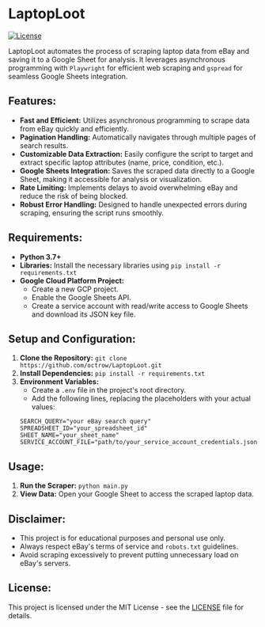# LaptopLoot

[![License](https://img.shields.io/badge/License-MIT-blue.svg)](https://opensource.org/licenses/MIT)

LaptopLoot automates the process of scraping laptop data from eBay and saving it to a Google Sheet for analysis. It leverages asynchronous programming with `Playwright` for efficient web scraping and `gspread` for seamless Google Sheets integration. 

## Features:

- **Fast and Efficient:** Utilizes asynchronous programming to scrape data from eBay quickly and efficiently.
- **Pagination Handling:** Automatically navigates through multiple pages of search results.
- **Customizable Data Extraction:** Easily configure the script to target and extract specific laptop attributes (name, price, condition, etc.).
- **Google Sheets Integration:**  Saves the scraped data directly to a Google Sheet, making it accessible for analysis or visualization.
- **Rate Limiting:** Implements delays to avoid overwhelming eBay and reduce the risk of being blocked.
- **Robust Error Handling:** Designed to handle unexpected errors during scraping, ensuring the script runs smoothly.

## Requirements:

- **Python 3.7+** 
- **Libraries:** Install the necessary libraries using `pip install -r requirements.txt` 
- **Google Cloud Platform Project:** 
    - Create a new GCP project.
    - Enable the Google Sheets API.
    - Create a service account with read/write access to Google Sheets and download its JSON key file.

## Setup and Configuration:

1. **Clone the Repository:** `git clone https://github.com/octrow/LaptopLoot.git`
2. **Install Dependencies:** `pip install -r requirements.txt`
3. **Environment Variables:**
    - Create a `.env` file in the project's root directory.
    - Add the following lines, replacing the placeholders with your actual values: 
    ```
    SEARCH_QUERY="your eBay search query"
    SPREADSHEET_ID="your_spreadsheet_id"
    SHEET_NAME="your_sheet_name"
    SERVICE_ACCOUNT_FILE="path/to/your_service_account_credentials.json" 
    ```

## Usage:

1. **Run the Scraper:** `python main.py`
2. **View Data:** Open your Google Sheet to access the scraped laptop data.

## Disclaimer:

- This project is for educational purposes and personal use only. 
- Always respect eBay's terms of service and `robots.txt` guidelines.
- Avoid scraping excessively to prevent putting unnecessary load on eBay's servers.

## License:

This project is licensed under the MIT License - see the [LICENSE](LICENSE) file for details.
